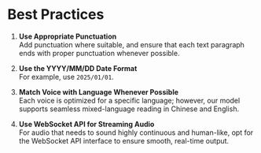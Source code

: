 # Best Practices

1. **Use Appropriate Punctuation**  
   Add punctuation where suitable, and ensure that each text paragraph ends with proper punctuation whenever possible.  

2. **Use the YYYY/MM/DD Date Format**  
   For example, use `2025/01/01`.  

3. **Match Voice with Language Whenever Possible**  
   Each voice is optimized for a specific language; however, our model supports seamless mixed-language reading in Chinese and English.  

4. **Use WebSocket API for Streaming Audio**  
   For audio that needs to sound highly continuous and human-like, opt for the WebSocket API interface to ensure smooth, real-time output.